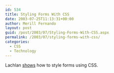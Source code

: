 ```yaml
---
id: 534
title: Styling Forms With CSS
date: 2003-07-25T11:13:31+00:00
author: Merill Fernando
layout: post
guid: /post/2003/07/Styling-Forms-With-CSS.aspx
permalink: /2003/07/styling-forms-with-css/
categories:
  - CSS
  - Technology
---
```

<body xmlns="http://www.w3.org/1999/xhtml">
    <p>
        Lachlan <a href="http://illuminosity.net/thoughts/archives/2003/July/21/22:46:45/">shows</a> how
        to style forms using CSS.
    </p>
</body>